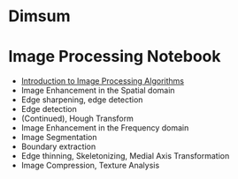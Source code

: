 # Dimsum
# Image Processing Notebook

- [Introduction to Image Processing Algorithms](https://github.com/YeowKinRen/dimsum/blob/main/Image%20Processing%20Basic.ipynb)
- Image Enhancement in the Spatial domain
- Edge sharpening, edge detection
- Edge detection
- (Continued), Hough Transform
- Image Enhancement in the Frequency domain
- Image Segmentation
- Boundary extraction
- Edge thinning, Skeletonizing, Medial Axis Transformation
- Image Compression, Texture Analysis




